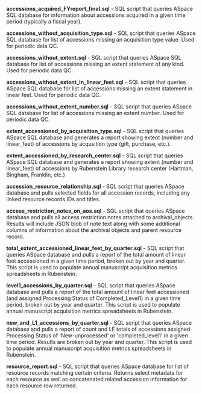 **accessions_acquired_FYreport_final.sql** - SQL script that queries ASpace SQL database for information about accessions acquired in a given time period (typically a fiscal year).

**accessions_without_acquisition_type.sql** - SQL script that queries ASpace SQL database for list of accessions missing an acquisition type value. Used for periodic data QC.

**accessions_without_extent.sql** - SQL script that queries ASpace SQL database for list of accessions missing an extent statement of any kind. Used for periodic data QC.

**accessions_without_extent_in_linear_feet.sql** - SQL script that queries ASpace SQL database for list of accessions missing an extent statement in linear feet. Used for periodic data QC.

**accessions_without_extent_number.sql** - SQL script that queries ASpace SQL database for list of accessions missing an extent number. Used for periodic data QC.

**extent_accessioned_by_acquisition_type.sql** - SQL script that queries ASpace SQL database and generates a report showing extent (number and linear_feet) of accessions by acqusition type (gift, purchase, etc.).

**extent_accessioned_by_research_center.sql** - SQL script that queries ASpace SQL database and generates a report showing extent (number and linear_feet) of accessions by Rubenstein Library research center (Hartman, Bingham, Franklin, etc.)

**accession_resource_relationship.sql** - SQL script that queries ASpace database and pulls selected fields for all accession records, including any linked resource records IDs and titles.

**access_restriction_notes_on_aos.sql** - SQL script that queries ASpace database and pulls all access restriction notes attached to archival_objects. Results will include JSON blob of note text along with some additional columns of information about the archival objects and parent resource record.

**total_extent_accessioned_linear_feet_by_quarter.sql** - SQL script that queries ASpace database and pulls a report of the total amount of linear feet accessioned in a given time period, broken out by year and quarter. This script is used to populate annual manuscript acquisition metrics spreadsheets in Rubenstein.

**level1_accessions_by_quarter.sql** - SQL script that queries ASpace database and pulls a report of the total amount of linear feet accessioned (and assigned Processing Status of Completed_Level1) in a given time period, broken out by year and quarter. This script is used to populate annual manuscript acquisition metrics spreadsheets in Rubenstein.

**new_and_L1_accessions_by_quarter.sql** - SQL script that queries ASpace database and pulls a report of count and LF totals of accessions assigned Processing Status of 'New-unprocessed' or 'completed_level1' in a given time period. Results are broken out by year and quarter. This script is used to populate annual manuscript acquisition metrics spreadsheets in Rubenstein.

**resource_report.sql** - SQL script that queries ASpace database for list of resource records matching certain criteria. Returns select metadata for each resource as well as concatenated related accession information for each resource row returned.
